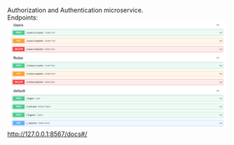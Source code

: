 Authorization and Authentication microservice.  
Endpoints:  
![img.png](img.png)
http://127.0.0.1:8567/docs#/